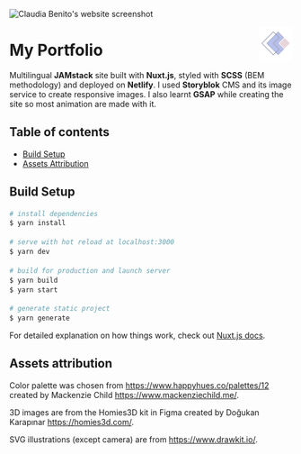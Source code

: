 ![Claudia Benito's website screenshot](https://a.storyblok.com/f/95455/1280x800/7f941d0214/portfolio-light.png)

<img src="https://github.com/claudiabdm/portfolio-2021/blob/main/static/logo.png" width="60" height="60" alt="Claudia Benito's website logo" align="right">

# My Portfolio

Multilingual **JAMstack** site built with **Nuxt.js**, styled with **SCSS** (BEM methodology) and deployed on **Netlify**. I used **Storyblok** CMS and its image service to create responsive images. I also learnt **GSAP** while creating the site so most animation are made with it.

## Table of contents
* [Build Setup](#build-setup)
* [Assets Attribution](#assets-attribution)



## Build Setup

```bash
# install dependencies
$ yarn install

# serve with hot reload at localhost:3000
$ yarn dev

# build for production and launch server
$ yarn build
$ yarn start

# generate static project
$ yarn generate
```

For detailed explanation on how things work, check out [Nuxt.js docs](https://nuxtjs.org).

## Assets attribution

Color palette was chosen from https://www.happyhues.co/palettes/12 created by Mackenzie Child https://www.mackenziechild.me/.

3D images are from the Homies3D kit in Figma created by Doğukan Karapınar https://homies3d.com/.

SVG illustrations (except camera) are from https://www.drawkit.io/.
